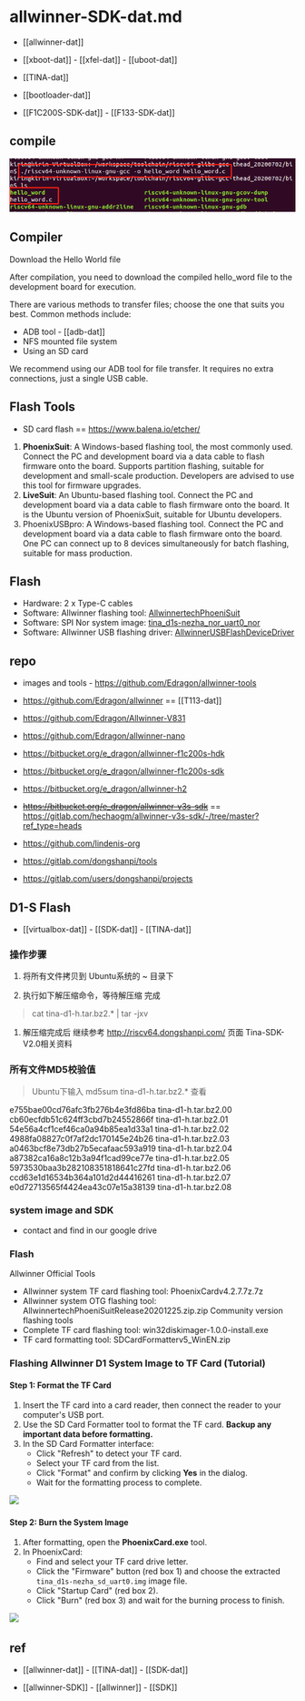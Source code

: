 
# allwinner-SDK-dat.md

- [[allwinner-dat]]

- [[xboot-dat]] - [[xfel-dat]] - [[uboot-dat]]

- [[TINA-dat]] 

- [[bootloader-dat]]

- [[F1C200S-SDK-dat]] - [[F133-SDK-dat]]

## compile

![](2025-07-15-01-47-37.png)



## Compiler

Download the Hello World file

After compilation, you need to download the compiled hello_word file to the development board for execution.

There are various methods to transfer files; choose the one that suits you best. Common methods include:

- ADB tool - [[adb-dat]]
- NFS mounted file system
- Using an SD card

We recommend using our ADB tool for file transfer. It requires no extra connections, just a single USB cable.

## Flash Tools

- SD card flash == https://www.balena.io/etcher/

1. **PhoenixSuit**: A Windows-based flashing tool, the most commonly used. Connect the PC and development board via a data cable to flash firmware onto the board. Supports partition flashing, suitable for development and small-scale production. Developers are advised to use this tool for firmware upgrades.
2. **LiveSuit**: An Ubuntu-based flashing tool. Connect the PC and development board via a data cable to flash firmware onto the board. It is the Ubuntu version of PhoenixSuit, suitable for Ubuntu developers.
3. PhoenixUSBpro: A Windows-based flashing tool. Connect the PC and development board via a data cable to flash firmware onto the board. One PC can connect up to 8 devices simultaneously for batch flashing, suitable for mass production.

## Flash

- Hardware: 2 x Type-C cables  
- Software: Allwinner flashing tool: [AllwinnertechPhoeniSuit](https://gitlab.com/dongshanpi/tools/-/raw/main/AllwinnertechPhoeniSuit.zip)  
- Software: SPI Nor system image: [tina_d1s-nezha_nor_uart0_nor](https://gitlab.com/dongshanpi/tools/-/raw/main/tina_d1s-nezha_nor_uart0_nor.zip)  
- Software: Allwinner USB flashing driver: [AllwinnerUSBFlashDeviceDriver](https://gitlab.com/dongshanpi/tools/-/raw/main/AllwinnerUSBFlashDeviceDriver.zip)




## repo 

- images and tools - https://github.com/Edragon/allwinner-tools


- https://github.com/Edragon/allwinner == [[T113-dat]]
- https://github.com/Edragon/Allwinner-V831
- https://github.com/Edragon/allwinner-nano

- https://bitbucket.org/e_dragon/allwinner-f1c200s-hdk
- https://bitbucket.org/e_dragon/allwinner-f1c200s-sdk
- https://bitbucket.org/e_dragon/allwinner-h2


- ~~https://bitbucket.org/e_dragon/allwinner-v3s-sdk~~ == https://gitlab.com/hechaogm/allwinner-v3s-sdk/-/tree/master?ref_type=heads

- https://github.com/lindenis-org

- https://gitlab.com/dongshanpi/tools
- https://gitlab.com/users/dongshanpi/projects


## D1-S Flash 

- [[virtualbox-dat]] - [[SDK-dat]] - [[TINA-dat]]

### 操作步骤

1. 将所有文件拷贝到 Ubuntu系统的 ~ 目录下

2. 执行如下解压缩命令，等待解压缩 完成

>   cat tina-d1-h.tar.bz2.* | tar -jxv
> 
1. 解压缩完成后 继续参考 http://riscv64.dongshanpi.com/ 页面 Tina-SDK-V2.0相关资料

### 所有文件MD5校验值

> Ubuntu下输入 md5sum tina-d1-h.tar.bz2.* 查看

e755bae00cd76afc3fb276b4e3fd86ba  tina-d1-h.tar.bz2.00
cb60ecfdb51c624ff3cbd7b24552866f  tina-d1-h.tar.bz2.01
54e56a4cf1cef46ca0a94b85ea1d33a1  tina-d1-h.tar.bz2.02
4988fa08827c0f7af2dc170145e24b26  tina-d1-h.tar.bz2.03
a0463bcf8e73db27b5ecafaac593a919  tina-d1-h.tar.bz2.04
a87382ca16a8c12b3a94f1cad99ce77e  tina-d1-h.tar.bz2.05
5973530baa3b282108351818641c27fd  tina-d1-h.tar.bz2.06
ccd63e1d16534b364a101d2d44416261  tina-d1-h.tar.bz2.07
e0d72713565f4424ea43c07e15a38139  tina-d1-h.tar.bz2.08


### system image and SDK 

- contact and find in our google drive 

### Flash

Allwinner Official Tools
- Allwinner system TF card flashing tool: PhoenixCardv4.2.7.7z.7z
- Allwinner system OTG flashing tool: AllwinnertechPhoeniSuitRelease20201225.zip.zip
Community version flashing tools
- Complete TF card flashing tool: win32diskimager-1.0.0-install.exe
- TF card formatting tool: SDCardFormatterv5_WinEN.zip

### Flashing Allwinner D1 System Image to TF Card (Tutorial)

#### Step 1: Format the TF Card

1. Insert the TF card into a card reader, then connect the reader to your computer's USB port.
2. Use the SD Card Formatter tool to format the TF card. **Backup any important data before formatting.**
3. In the SD Card Formatter interface:
    - Click "Refresh" to detect your TF card.
    - Select your TF card from the list.
    - Click "Format" and confirm by clicking **Yes** in the dialog.
    - Wait for the formatting process to complete.

![](2025-08-08-12-22-26.png)

#### Step 2: Burn the System Image

1. After formatting, open the **PhoenixCard.exe** tool.
2. In PhoenixCard:
    - Find and select your TF card drive letter.
    - Click the "Firmware" button (red box 1) and choose the extracted `tina_d1s-nezha_sd_uart0.img` image file.
    - Click "Startup Card" (red box 2).
    - Click "Burn" (red box 3) and wait for the burning process to finish.

![](2025-08-08-12-22-36.png)




## ref 

- [[allwinner-dat]] - [[TINA-dat]] - [[SDK-dat]]

- [[allwinner-SDK]] - [[allwinner]] - [[SDK]]
